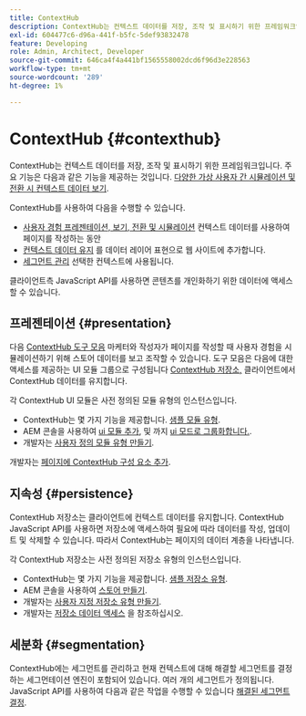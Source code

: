 ```yaml
---
title: ContextHub
description: ContextHub는 컨텍스트 데이터를 저장, 조작 및 표시하기 위한 프레임워크입니다
exl-id: 604477c6-d96a-441f-b5fc-5def93832478
feature: Developing
role: Admin, Architect, Developer
source-git-commit: 646ca4f4a441bf1565558002dcd6f96d3e228563
workflow-type: tm+mt
source-wordcount: '289'
ht-degree: 1%

---
```


# ContextHub {#contexthub}

ContextHub는 컨텍스트 데이터를 저장, 조작 및 표시하기 위한 프레임워크입니다. 주요 기능은 다음과 같은 기능을 제공하는 것입니다. [다양한 가상 사용자 간 시뮬레이션 및 전환 시 컨텍스트 데이터 보기](/help/sites-cloud/authoring/personalization/contexthub.md).

ContextHub를 사용하여 다음을 수행할 수 있습니다.

* [사용자 경험 프레젠테이션, 보기, 전환 및 시뮬레이션](#presentation) 컨텍스트 데이터를 사용하여 페이지를 작성하는 동안
* [컨텍스트 데이터 유지](#persistence) 를 데이터 레이어 표현으로 웹 사이트에 추가합니다.
* [세그먼트 관리](#segmentation) 선택한 컨텍스트에 사용됩니다.

클라이언트측 JavaScript API를 사용하면 콘텐츠를 개인화하기 위한 데이터에 액세스할 수 있습니다.

## 프레젠테이션 {#presentation}

다음 [ContextHub 도구 모음](/help/sites-cloud/authoring/personalization/contexthub.md) 마케터와 작성자가 페이지를 작성할 때 사용자 경험을 시뮬레이션하기 위해 스토어 데이터를 보고 조작할 수 있습니다. 도구 모음은 다음에 대한 액세스를 제공하는 UI 모듈 그룹으로 구성됩니다 [ContextHub 저장소,](#persistence) 클라이언트에서 ContextHub 데이터를 유지합니다.

각 ContextHub UI 모듈은 사전 정의된 모듈 유형의 인스턴스입니다.

* ContextHub는 몇 가지 기능을 제공합니다. [샘플 모듈 유형](sample-modules.md).
* AEM 콘솔을 사용하여 [ui 모듈 추가](configuring-contexthub.md#adding-a-ui-module), 및 까지 [ui 모드로 그룹화합니다.](configuring-contexthub.md#adding-a-ui-mode).
* 개발자는 [사용자 정의 모듈 유형 만들기](extending-contexthub.md#creating-contexthub-ui-module-types).

개발자는 [페이지에 ContextHub 구성 요소 추가](configuring-contexthub.md).

## 지속성 {#persistence}

ContextHub 저장소는 클라이언트에 컨텍스트 데이터를 유지합니다. ContextHub JavaScript API를 사용하면 저장소에 액세스하여 필요에 따라 데이터를 작성, 업데이트 및 삭제할 수 있습니다. 따라서 ContextHub는 페이지의 데이터 계층을 나타냅니다.

각 ContextHub 저장소는 사전 정의된 저장소 유형의 인스턴스입니다.

* ContextHub는 몇 가지 기능을 제공합니다. [샘플 저장소 유형](sample-stores.md).
* AEM 콘솔을 사용하여 [스토어 만들기](configuring-contexthub.md#creating-a-contexthub-store).
* 개발자는 [사용자 지정 저장소 유형 만들기](extending-contexthub.md#creating-custom-store-candidates).
* 개발자는 [저장소 데이터 액세스](adding-contexthub.md#interacting-with-contexthub-stores) 을 참조하십시오.

## 세분화 {#segmentation}

ContextHub에는 세그먼트를 관리하고 현재 컨텍스트에 대해 해결할 세그먼트를 결정하는 세그먼테이션 엔진이 포함되어 있습니다. 여러 개의 세그먼트가 정의됩니다. JavaScript API를 사용하여 다음과 같은 작업을 수행할 수 있습니다 [해결된 세그먼트 결정](adding-contexthub.md#determining-resolved-contexthub-segments).
